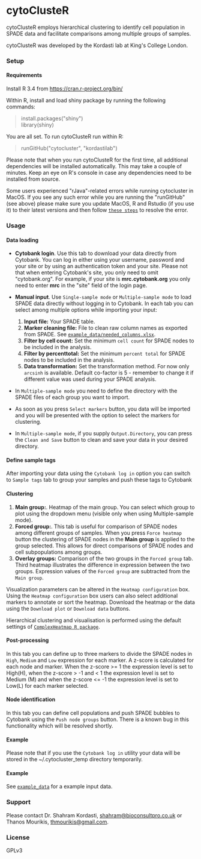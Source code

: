 # cytoClusteR #

cytoClusteR employs hierarchical clustering to identify cell population in SPADE data and facilitate comparisons among multiple groups of samples.

cytoClusteR was developed by the Kordasti lab at King's College London.

### Setup ###

#### Requirements ####

Install R 3.4 from https://cran.r-project.org/bin/

Within R, install and load shiny package by running the following commands:
> install.packages("shiny")  
> library(shiny)

You are all set. To run cytoClusteR run within R:
> runGitHub("cytocluster", "kordastilab")

Please note that when you run cytoClusteR for the first time, all additional dependencies will be installed automatically.
This may take a couple of minutes. Keep an eye on R's console in case any dependencies need to be installed from source.

Some users experienced "rJava"-related errors while running cytocluster in MacOS. If you see any such error while you are running the "runGitHub" (see above) please make sure you update MacOS, R and Rstudio (if you use it) to their latest versions and then follow [`these steps`]() to resolve the error.

### Usage ###

#### Data loading ####

* **Cytobank login**. Use this tab to download your data directly from Cytobank. You can log in either using your username, password and your site or by using an authentication token and your site. Please not that when entering Cytobank's site, you only need to omit "cytobank.org". For example, if your site is **mrc.cytobank.org** you only need to enter **mrc** in the "site" field of the login page.

* **Manual input**. Use `Single-sample mode` or `Multiple-sample mode` to load SPADE data directly without logging in to Cytobank. In each tab you can select among multiple options while importing your input:
    1. **Input file:** Your SPADE table.
    2. **Marker cleaning file:** File to clean raw column names as exported from SPADE. See [`example_data/needed_columns.xlsx`](https://github.com/kordastilab/cytocluster/blob/master/example_data/needed_columns.xlsx).
    3. **Filter by cell count:** Set the minimum `cell count` for SPADE nodes to be included in the analysis.
    4. **Filter by percenttotal:** Set the minimum `percent total` for SPADE nodes to be included in the analysis.
    5. **Data transformation:** Set the transformation method. For now only `arcsinh` is available. Default co-factor is 5 - remember to change it if different value was used during your SPADE analysis.

* In `Multiple-sample mode` you need to define the directory with the SPADE files of each group you want to import.

* As soon as you press `Select markers` button, you data will be imported and you will be presented with the option to select the markers for clustering.

* In `Multiple-sample mode`, if you supply `Output.Directory`, you can press the `Clean and Save` button to clean and save your data in your desired directory.

#### Define sample tags ####

After importing your data using the `Cytobank log in` option you can switch to `Sample tags` tab to group your samples and push these tags to Cytobank

#### Clustering ####

1. **Main group:**. Heatmap of the main group. You can select which group to plot using the dropdown menu (visible only when using Multiple-sample mode).
2. **Forced group:**. This tab is useful for comparison of SPADE nodes among different groups of samples. When you press `Force heatmap` button the clustering of SPADE nodes in the **Main group** is applied to the group selected. This allows for direct comparisons of SPADE nodes and cell subpopulations among groups.
3. **Overlay groups:** Comparison of the two groups in the `Forced group` tab. Third heatmap illustrates the difference in expression between the two groups. Expression values of the `Forced group` are subtracted from the `Main group`.

Visualization parameters can be altered in the `Heatmap configuration` box. Using the `Heatmap configuration` box users can also select additional markers to annotate or sort the heatmap. Download the heatmap or the data using the `Download plot` or `Download data` buttons.

Hierarchical clustering and visualisation is performed using the default settings of [`ComplexHeatmap R package`](https://bioconductor.org/packages/release/bioc/html/ComplexHeatmap.html).

#### Post-processing ####

In this tab you can define up to three markers to divide the SPADE nodes in `High`, `Medium` and `Low` expression for each marker. A z-score is calculated for each node and marker. When the z-score >= 1 the expression level is set to High(H), when the z-score > -1 and < 1 the expression level is set to Medium (M) and when the z-score <= -1 the expression level is set to Low(L) for each marker selected.

#### Node identification ####

In this tab you can define cell populations and push SPADE bubbles to Cytobank using the `Push node groups` button. There is a known bug in this functionality which will be resolved shortly.

#### Example ####

Please note that if you use the `Cytobank log in` utility your data will be stored in the ~/.cytocluster_temp directory temporarily.

#### Example ####

See [`example_data`](https://github.com/kordastilab/cytocluster/tree/master/example_data) for a example input data.

### Support ###

Please contact Dr. Shahram Kordasti, shahram@bioconsultpro.co.uk or Thanos Mourikis, thmourikis@gmail.com.

### License ###

GPLv3
